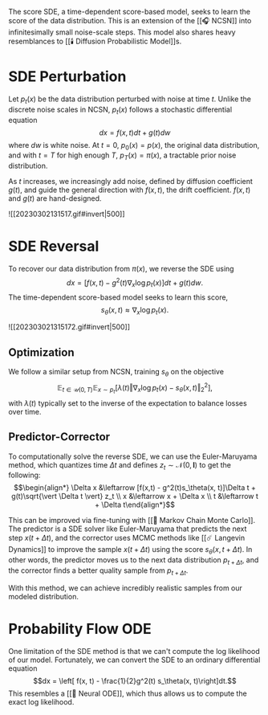 The score SDE, a time-dependent score-based model, seeks to learn the score of the data distribution. This is an extension of the [[🎧 NCSN]] into infinitesimally small noise-scale steps. This model also shares heavy resemblances to [[🕯️ Diffusion Probabilistic Model]]s.

# SDE Perturbation
Let $p_t(x)$ be the data distribution perturbed with noise at time $t$. Unlike the discrete noise scales in NCSN, $p_t(x)$ follows a stochastic differential equation $$dx = f(x,t)dt + g(t)dw$$ where $dw$ is white noise. At $t = 0$, $p_0(x) = p(x)$, the original data distribution, and with $t = T$ for high enough $T$, $p_T(x) = \pi(x)$, a tractable prior noise distribution.

As $t$ increases, we increasingly add noise, defined by diffusion coefficient $g(t)$, and guide the general direction with $f(x, t)$, the drift coefficient. $f(x, t)$ and $g(t)$ are hand-designed.

![[20230302131517.gif#invert|500]]

# SDE Reversal
To recover our data distribution from $\pi(x)$, we reverse the SDE using $$dx = [f(x,t) - g^2(t)\nabla_x\log p_t(x)]dt + g(t)dw.$$ The time-dependent score-based model seeks to learn this score, $$s_\theta(x, t) \approx \nabla_x \log p_t(x).$$

![[202303021315172.gif#invert|500]]

## Optimization
We follow a similar setup from NCSN, training $s_\theta$ on the objective $$\mathbb{E}_{t \in \mathcal{U}(0, T)} \mathbb{E}_{x \sim p_t} [\lambda(t) \Vert \nabla_x \log p_t(x) - s_\theta(x, t) \Vert_2^2],$$ with $\lambda(t)$ typically set to the inverse of the expectation to balance losses over time.

## Predictor-Corrector
To computationally solve the reverse SDE, we can use the Euler-Maruyama method, which quantizes time $\Delta t$ and defines $z_t \sim \mathcal{N}(0, \mathbf{I})$ to get the following: $$\begin{align*} \Delta x &\leftarrow [f(x,t) - g^2(t)s_\theta(x, t)]\Delta t + g(t)\sqrt{\vert \Delta t \vert} z_t \\ x &\leftarrow x + \Delta x \\ t &\leftarrow t + \Delta t\end{align*}$$

This can be improved via fine-tuning with [[🎯 Markov Chain Monte Carlo]]. The predictor is a SDE solver like Euler-Maruyama that predicts the next step $x(t + \Delta t)$, and the corrector uses MCMC methods like [[☄️ Langevin Dynamics]] to improve the sample $x(t + \Delta t)$ using the score $s_\theta(x, t + \Delta t)$. In other words, the predictor moves us to the next data distribution $p_{t + \Delta t}$, and the corrector finds a better quality sample from $p_{t + \Delta t}$.

With this method, we can achieve incredibly realistic samples from our modeled distribution.

# Probability Flow ODE
One limitation of the SDE method is that we can't compute the log likelihood of our model. Fortunately, we can convert the SDE to an ordinary differential equation $$dx = \left[ f(x, t) - \frac{1}{2}g^2(t) s_\theta(x, t)\right]dt.$$ This resembles a [[🎱 Neural ODE]], which thus allows us to compute the exact log likelihood.